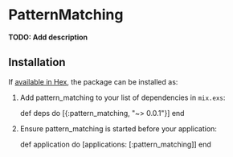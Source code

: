 # PatternMatching

**TODO: Add description**

## Installation

If [available in Hex](https://hex.pm/docs/publish), the package can be installed as:

  1. Add pattern_matching to your list of dependencies in `mix.exs`:

        def deps do
          [{:pattern_matching, "~> 0.0.1"}]
        end

  2. Ensure pattern_matching is started before your application:

        def application do
          [applications: [:pattern_matching]]
        end

